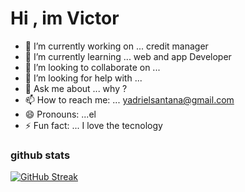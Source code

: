 # Hi ,  im Victor 

- 🔭 I’m currently working on ... credit manager 
- 🌱 I’m currently learning ... web and app Developer
- 👯 I’m looking to collaborate on ...
- 🤔 I’m looking for help with ...
- 💬 Ask me about ... why ?
- 📫 How to reach me: ... yadrielsantana@gmail.com
- 😄 Pronouns: ...el 
- ⚡ Fun fact: ... I love the tecnology


### github stats

[![GitHub Streak](https://github-readme-streak-stats.herokuapp.com?user=Vyes27&theme=dark&hide_border=FALSO&short_numbers=FALSO)](https://git.io/streak-stats)





